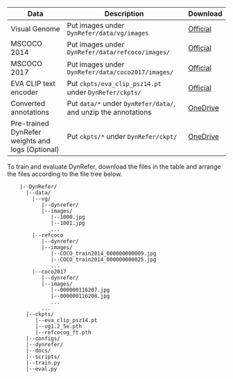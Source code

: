  | Data                        | Description                                                               | Download                                                                |
  | -------------------------------------- | ---------------------------------------------------------------------- | --------------------------------------------------------------------- |
  | Visual Genome  | Put images under `DynRefer/data/vg/images`  | [Official](https://homes.cs.washington.edu/~ranjay/visualgenome/api.html)   
| MSCOCO 2014 | Put images under `DynRefer/data/refcoco/images/`       | [Official](https://cocodataset.org/#home) |
| MSCOCO 2017 | Put images under `DynRefer/data/coco2017/images/`       | [Official](https://cocodataset.org/#home) |
| EVA CLIP text encoder | Put `ckpts/eva_clip_psz14.pt` under `DynRefer/ckpts/` | [Official](https://huggingface.co/BAAI/EVA/blob/main/eva_clip_psz14.pt) |
| Converted annotations | Put `data/*` under `DynRefer/data/`, and unzip the annotations | [OneDrive](https://mailsucasaccn-my.sharepoint.com/:f:/g/personal/zhaoyuzhong20_mails_ucas_ac_cn/EkLua8BRCwRKq_DE8r9SGYABZWrTS1Rr8VXJNMX5FMHa6Q?e=FX4Tgn) |
| Pre-trained DynRefer weights and logs (Optional) | Put `ckpts/*` under `DynRefer/ckpt/` | [OneDrive](https://mailsucasaccn-my.sharepoint.com/:f:/g/personal/zhaoyuzhong20_mails_ucas_ac_cn/EkLua8BRCwRKq_DE8r9SGYABZWrTS1Rr8VXJNMX5FMHa6Q?e=FX4Tgn) |


To train and evaluate DynRefer, download the files in the table and arrange the files according to the file tree below.

```text
    |--DynRefer/
      |--data/
        |--vg/
           |--dynrefer/
           |--images/
              |--1000.jpg
              |--1001.jpg
              ...
        |--refcoco
           |--dynrefer/
           |--images/
              |--COCO_train2014_000000000009.jpg
              |--COCO_train2014_000000000025.jpg
              ...
        |--coco2017
           |--dynrefer/
           |--images/
              |--000000116207.jpg
              |--000000116208.jpg
              ...
           ...
      |--ckpts/
         |--eva_clip_psz14.pt
         |--vg1.2_5e.pth
         |--refcocog_ft.pth
      |--configs/
      |--dynrefer/
      |--docs/
      |--scripts/
      |--train.py
      |--eval.py
```
